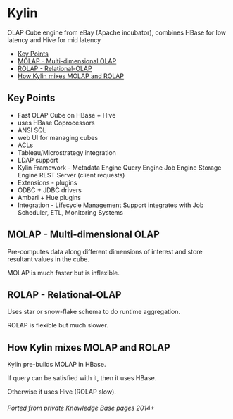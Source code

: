 # Kylin

OLAP Cube engine from eBay (Apache incubator), combines HBase for low latency and Hive for mid latency

<!-- INDEX_START -->
- [Key Points](#key-points)
- [MOLAP - Multi-dimensional OLAP](#molap---multi-dimensional-olap)
- [ROLAP - Relational-OLAP](#rolap---relational-olap)
- [How Kylin mixes MOLAP and ROLAP](#how-kylin-mixes-molap-and-rolap)
<!-- INDEX_END -->

## Key Points

- Fast OLAP Cube on HBase + Hive
- uses HBase Coprocessors
- ANSI SQL
- web UI for managing cubes
- ACLs
- Tableau/Microstrategy integration
- LDAP support
- Kylin Framework - Metadata Engine
  Query Engine
  Job Engine
  Storage Engine
  REST Server (client requests)
- Extensions - plugins
- ODBC + JDBC drivers
- Ambari + Hue plugins
- Integration - Lifecycle Management Support integrates with Job Scheduler, ETL, Monitoring Systems

## MOLAP - Multi-dimensional OLAP

Pre-computes data along different dimensions of interest and store resultant values in the cube.

MOLAP is much faster but is inflexible.

## ROLAP - Relational-OLAP

Uses star or snow-flake schema to do runtime aggregation.

ROLAP is flexible but much slower.

## How Kylin mixes MOLAP and ROLAP

Kylin pre-builds MOLAP in HBase.

If query can be satisfied with it, then it uses HBase.

Otherwise it uses Hive (ROLAP slow).

###### Ported from private Knowledge Base pages 2014+
